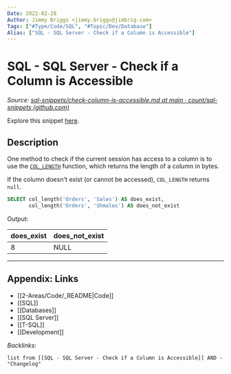 ```yaml
---
Date: 2022-02-28
Author: Jimmy Briggs <jimmy.briggs@jimbrig.com>
Tags: ["#Type/Code/SQL", "#Topic/Dev/Database"]
Alias: ["SQL - SQL Server - Check if a Column is Accessible"]
---
```


# SQL - SQL Server - Check if a Column is Accessible

*Source: [sql-snippets/check-column-is-accessible.md at main · count/sql-snippets (github.com)](https://github.com/count/sql-snippets/blob/main/mssql/check-column-is-accessible.md)*

Explore this snippet [here](https://count.co/n/xpgYlM1uDAT?vm=e).

## Description

One method to check if the current session has access to a column is to use the [`COL_LENGTH`](https://docs.microsoft.com/en-us/sql/t-sql/functions/col-length-transact-sql) function, which returns the length of a column in bytes.

If the column doesn't exist (or cannot be accessed), `COL_LENGTH` returns `null`.

```sql
SELECT col_length('Orders', 'Sales') AS does_exist,
       col_length('Orders', 'Shmales') AS does_not_exist
```

Output:

| does_exist | does_not_exist |
| ---------- | -------------- |
| 8          | NULL           |

***

## Appendix: Links

- [[2-Areas/Code/_README|Code]]
- [[SQL]]
- [[Databases]]
- [[SQL Server]]
- [[T-SQL]]
- [[Development]]

*Backlinks:*

```dataview
list from [[SQL - SQL Server - Check if a Column is Accessible]] AND -"Changelog"
```